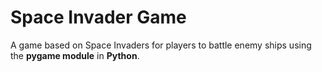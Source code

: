 # Space Invader Game
A game based on Space Invaders for players to battle enemy ships using the **pygame module** in **Python**.
